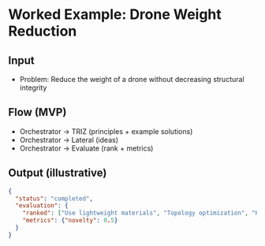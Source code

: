 # Worked Example: Drone Weight Reduction

## Input
- Problem: Reduce the weight of a drone without decreasing structural integrity

## Flow (MVP)
- Orchestrator → TRIZ (principles + example solutions)
- Orchestrator → Lateral (ideas)
- Orchestrator → Evaluate (rank + metrics)

## Output (illustrative)
```json
{
  "status": "completed",
  "evaluation": {
    "ranked": ["Use lightweight materials", "Topology optimization", "Honeycomb structure"],
    "metrics": {"novelty": 0.5}
  }
}
```

